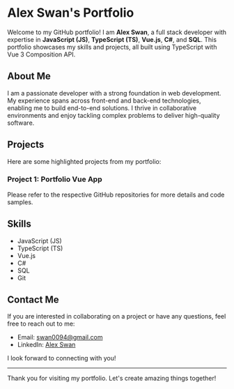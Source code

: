 # Alex Swan's Portfolio

<!-- ![Portfolio Banner](portfolio_banner.jpg) -->

Welcome to my GitHub portfolio! I am **Alex Swan**, a full stack developer with expertise in **JavaScript (JS)**, **TypeScript (TS)**, **Vue.js**, **C#**, and **SQL**. This portfolio showcases my skills and projects, all built using TypeScript with Vue 3 Composition API.

## About Me

I am a passionate developer with a strong foundation in web development. My experience spans across front-end and back-end technologies, enabling me to build end-to-end solutions. I thrive in collaborative environments and enjoy tackling complex problems to deliver high-quality software.

## Projects

Here are some highlighted projects from my portfolio:

### Project 1: Portfolio Vue App

<!-- - Description: A feature-rich web application built with Vue.js and TypeScript, demonstrating my proficiency in Vue 3 Composition API and state management.
- GitHub Repository: [awesome-vue-app](https://github.com/bobsanchez/awesome-vue-app)

### Project 2: C# API Backend

- Description: A robust RESTful API backend developed with C# and SQL, showcasing my skills in server-side development and database management.
- GitHub Repository: [csharp-api-backend](https://github.com/bobsanchez/csharp-api-backend)

### Project 3: TypeScript Utility Library

- Description: A collection of TypeScript utility functions and classes that I created to enhance code reusability and improve development efficiency.
- GitHub Repository: [typescript-utility-library](https://github.com/bobsanchez/typescript-utility-library) -->

Please refer to the respective GitHub repositories for more details and code samples.

## Skills

- JavaScript (JS)
- TypeScript (TS)
- Vue.js
- C#
- SQL
- Git

## Contact Me

If you are interested in collaborating on a project or have any questions, feel free to reach out to me:

- Email: [swan0094@gmail.com](mailto:swan0094@gmail.com)
- LinkedIn: [Alex Swan](https://www.linkedin.com/in/alex-swan-developer)
<!-- - Portfolio Website: [www.bobsanchez.com](https://www.bobsanchez.com) -->

I look forward to connecting with you!

---

Thank you for visiting my portfolio. Let's create amazing things together!